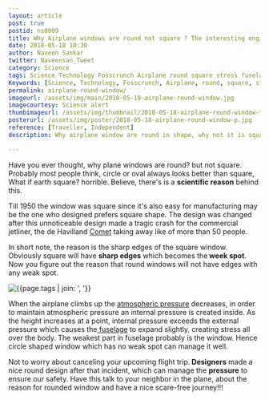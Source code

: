 ```yaml
---
layout: article
post: true
postid: ns0009
title: Why Airplane windows are round not square ? The interesting engineering explanation.
date: 2018-05-18 10:30
author: Naveen Sankar
twitter: Naveensan_Tweet
category: Science
tags: Science Technology Fosscrunch Airplane round square stress fuselage window atmospheric-pressure internal-pressure 
Keywords: [Science, Technology, Fosscrunch, Airplane, round, square, stress, fuselage, window, atmospheric-pressure, internal-pressure ]
permalink: airplane-round-window/
imageurl: /assets/img/main/2018-05-18-airplane-round-window.jpg
imagecourtesy: Science alert
thumbimageurl: /assets/img/thumbnail/2018-05-18-airplane-round-window-t.jpg
posterurl: /assets/img/poster/2018-05-18-airplane-round-window-p.jpg
reference: [Traveller, Independent]
description: Why airplane window are round in shape, why not it is square in shape? there is a scientific reason behind this design concept. Explore the blog to know more.

---
```

<p>
<span class="first-letter">H</span>ave you ever thought, why plane windows are round? but not square. Probably most people think, circle or oval always looks better than square, What if earth square? horrible. Believe, there's is a <strong>scientific reason</strong> behind this.</p>
<p>Till 1950 the window was square since it's also easy for manufacturing may be the one who designed prefers square shape. The design was changed after this unnoticeable design made a tragic crash for the commercial jetliner, the de Havilland <a href="https://en.wikipedia.org/wiki/De_Havilland_Comet">Comet</a> taking away like of more than 50 people.</p>
<p>In short note, the reason is the sharp edges of the square window. Obviously square will have <strong>sharp edges</strong> which becomes the<strong> week spot</strong>. Now you figure out the reason that round windows will not have edges with any weak spot.</p><div class="article-main-img artimg2">
	<img src="{{ site.baseurl }}/assets/img/main/2018-05-18-airplane-round-window-01.jpg" alt="{{page.tags | join: ', '}}" />
</div><p>When the airplane climbs up the <a href="https://en.wikipedia.org/wiki/Atmospheric_pressure">atmospheric pressure</a> decreases, in order to maintain atmospheric pressure an internal pressure is created inside. As the height increases at a point, internal pressure exceeds the external pressure which causes the<a href="https://en.wikipedia.org/wiki/Fuselage"> fuselage</a> to expand slightly, creating stress all over the body. The weakest part in fuselage probably is the window. Hence circle shaped window which has no weak spot can manage it well.</p>
<p>Not to worry about canceling your upcoming flight trip.<strong> Designers</strong> made a nice round design after that incident, which can manage the <strong>pressure</strong> to ensure our safety. Have this talk to your neighbor in the plane, about the reason for rounded window and have a nice scare-free journey!!!</p>